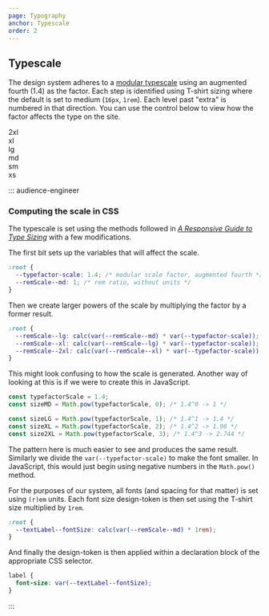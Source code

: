 ```yaml
---
page: Typography
anchor: Typescale
order: 2
---
```


## Typescale

The design system adheres to a [modular typescale](https://type-scale.com/) using an augmented fourth (1.4) as the factor. Each step is identified using T-shirt sizing where the default is set to medium (`16px`, `1rem`). Each level past "extra" is numbered in that direction. You can use the control below to view how the factor affects the type on the site.

<typescale-range></typescale-range>

<div style="font-size: calc(var(--remScale--2xl) * 1rem)">2xl</div>
<div style="font-size: calc(var(--remScale--xl) * 1rem)">xl</div>
<div style="font-size: calc(var(--remScale--lg) * 1rem)">lg</div>
<div style="font-size: calc(var(--remScale--md) * 1rem)">md</div>
<div style="font-size: calc(var(--remScale--sm) * 1rem)">sm</div>
<div style="font-size: calc(var(--remScale--xs) * 1rem)">xs</div>

::: audience-engineer
### Computing the scale in CSS
The typescale is set using the methods followed in _[A Responsive Guide to Type Sizing](https://cloudfour.com/thinks/responsive-guide-to-type-sizing/)_ with a few modifications.

The first bit sets up the variables that will affect the scale.

```css
:root {
  --typefactor-scale: 1.4; /* modular scale factor, augmented fourth */
  --remScale--md: 1; /* rem ratio, without units */
}
```

Then we create larger powers of the scale by multiplying the factor by a former result.

```css
:root {
  --remScale--lg: calc(var(--remScale--md) * var(--typefactor-scale)); /* 1 * 1.4 -> 1.4  */
  --remScale--xl: calc(var(--remScale--lg) * var(--typefactor-scale)); /* 1.4 * 1.4 -> 1.96 */
  --remScale--2xl: calc(var(--remScale--xl) * var(--typefactor-scale)); /* 1.4 * 1.96 -> 2.744 */
}
```

This might look confusing to how the scale is generated. Another way of looking at this is if we were to create this in JavaScript.

```javascript
const typefactorScale = 1.4;
const sizeMD = Math.pow(typefactorScale, 0); /* 1.4^0 -> 1 */

const sizeLG = Math.pow(typefactorScale, 1); /* 1.4^1 -> 1.4 */
const sizeXL = Math.pow(typefactorScale, 2); /* 1.4^2 -> 1.96 */
const size2XL = Math.pow(typefactorScale, 3); /* 1.4^3 -> 2.744 */
```

The pattern here is much easier to see and produces the same result. Similarly we divide the `var(--typefactor-scale)` to make the font smaller. In JavaScript, this would just begin using negative numbers in the `Math.pow()` method.

For the purposes of our system, all fonts (and spacing for that matter) is set using `(r)em` units. Each font size design-token is then set using the T-shirt size multiplied by `1rem`.

```css
:root {
  --textLabel--fontSize: calc(var(--remScale--md) * 1rem);
}
```

And finally the design-token is then applied within a declaration block of the appropriate CSS selector.

```css
label {
  font-size: var(--textLabel--fontSize);
}
```
:::